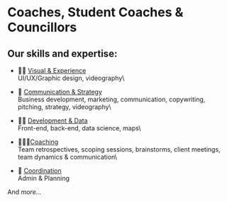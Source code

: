 # Coaches, Student Coaches & Councillors

## Our skills and expertise:

* 👩‍🎤 [Visual](visual.md)[ & Experience](visual.md)\
  UI/UX/Graphic design, videography\

* 🦄 [Communication & Strategy](communication-and-strategy.md)\
  Business development, marketing, communication, copywriting, pitching, strategy, videography\

* 🦹🏽 [Development & Data](development.md)\
  Front-end, back-end, data science, maps\

* 🧙🏼‍♀️[Coaching](coaching.md)\
  Team retrospectives, scoping sessions, brainstorms, client meetings, team dynamics & communication\

* 🐙 [Coordination](coordination.md)\
  Admin & Planning

And _more..._
